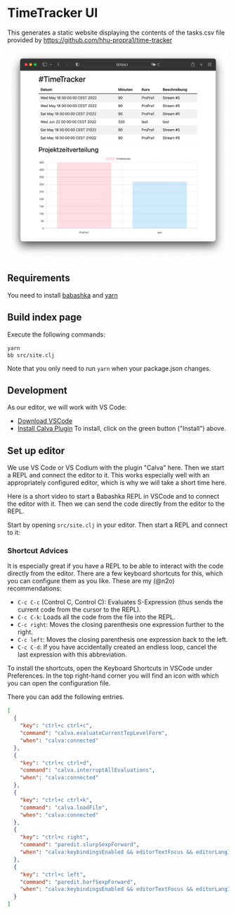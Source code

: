 # TimeTracker UI

This generates a static website displaying the contents of the tasks.csv file
provided by https://github.com/hhu-propra1/time-tracker

![Demo of timetracker. Image shows a table with all entries and at the bottom a visualization of the project's time distribution](demo.webp)

## Requirements

You need to install [babashka](https://github.com/babashka/babashka#quickstart) and [yarn](https://github.com/yarnpkg/yarn)

## Build index page

Execute the following commands:

    yarn
    bb src/site.clj

Note that you only need to run `yarn` when your package.json changes.

## Development

As our editor, we will work with VS Code:

- [Download VSCode](https://code.visualstudio.com/)
- [Install Calva Plugin](https://marketplace.visualstudio.com/items?itemName=betterthantomorrow.calva) To install, click on the green button ("Install") above.

## Set up editor

We use VS Code or VS Codium with the plugin "Calva" here. Then we start a REPL and connect the editor to it. This works
especially well with an appropriately configured editor, which is why we will take a short
time here.

Here is a short video to start a Babashka REPL in VSCode and to connect the
editor with it. Then we can send the code directly from the editor to the
REPL.

Start by opening `src/site.clj` in your editor. Then start a REPL and connect to it:

### Shortcut Advices

It is especially great if you have a REPL to be able to interact with the code directly from the editor. There are a few keyboard shortcuts for this, which you can
configure them as you like. These are my (@n2o) recommendations:

- `C-c C-c` (Control C, Control C): Evaluates S-Expression (thus sends the
  current code from the cursor to the REPL).
- `C-c C-k`: Loads all the code from the file into the REPL.
- `C-c right`: Moves the closing parenthesis one expression further to the right.
- `C-c left`: Moves the closing parenthesis one expression back to the left.
- `C-c C-d`: If you have accidentally created an endless loop, cancel the last expression with this abbreviation.

To install the shortcuts, open the Keyboard Shortcuts in VSCode under Preferences. In the top right-hand corner you will find an icon with which you can open the configuration file.

There you can add the following entries.

```json
[
  {
    "key": "ctrl+c ctrl+c",
    "command": "calva.evaluateCurrentTopLevelForm",
    "when": "calva:connected"
  },
  {
    "key": "ctrl+c ctrl+d",
    "command": "calva.interruptAllEvaluations",
    "when": "calva:connected"
  },
  {
    "key": "ctrl+c ctrl+k",
    "command": "calva.loadFile",
    "when": "calva:connected"
  },
  {
    "key": "ctrl+c right",
    "command": "paredit.slurpSexpForward",
    "when": "calva:keybindingsEnabled && editorTextFocus && editorLangId == 'clojure' && editorLangId == 'clojure' && paredit:keyMap =~ /original|strict/"
  },
  {
    "key": "ctrl+c left",
    "command": "paredit.barfSexpForward",
    "when": "calva:keybindingsEnabled && editorTextFocus && editorLangId == 'clojure' && editorLangId == 'clojure' && paredit:keyMap =~ /original|strict/"
  }
]
```
